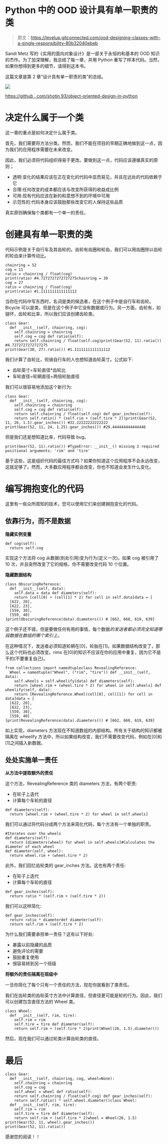 # Python 中的 OOD 设计具有单一职责的类

> 原文：<https://levelup.gitconnected.com/ood-designing-classes-with-a-single-responsibility-80b32040ebeb>

Sandi Metz 写的《实用的面向对象设计》是一部关于永恒的和基本的 OOD 知识的杰作。为了加深理解，我总结了每一章，并用 Python 重写了样本代码。当然，如果你想得到更多的细节，请得到这本书。

这篇文章是第 2 章“设计具有单一职责的类”的总结。

![](img/35f33978b4f3559e44b7db12ccd21fe1.png)

[https://github . com/shotin 93/object-oriented-design-in-python](https://github.com/shotin93/object-oriented-design-in-python)

# 决定什么属于一个类

这一章的重点是如何决定什么属于类。

首先，我们需要将方法分类。然而，我们不能在项目的早期正确地做到这一点，因为我们的应用程序需要在未来改变。

因此，我们必须将代码组织得易于更改。要做到这一点，代码应该遵循真实的原则；

*   透明:变化的结果应该在正在变化的代码中显而易见，并且在远处的代码依赖于它
*   合理:任何改变的成本都应该与改变所获得的收益成比例
*   可用:现有代码应该在新的和意想不到的环境中可用
*   示范性的:代码本身应该鼓励那些改变它的人保持这些品质

真实原则确保每个类都有一个单一的责任。

# 创建具有单一职责的类

代码示例是关于自行车及其齿轮的。齿轮有齿圈和轮齿，我们可以用齿圈除以齿轮的轮齿来计算传动比。

```
chainring = 52
cog = 11
ratio = chainring / float(cog)
print(ratio) #4.7272727272727275chainring = 30
cog = 27
ratio = chainring / float(cog)
print(ratio) #1.1111111111111112
```

当你在代码中写东西时，名词是类的候选者，在这个例子中是自行车和齿轮。Bicycle 可以是类，但是在这个例子中它没有数据或行为。另一方面，齿轮有，如链环，齿轮和比率，所以我们应该创建齿轮类。

```
class Gear:
  def __init__(self, chainring, cog):
    self.chainring = chainring
    self.cog = cog def ratio(self):
    return self.chainring / float(self.cog)print(Gear(52, 11).ratio()) #4.7272727272727275
print(Gear(30, 27).ratio()) #1.1111111111111112
```

我们计算了齿轮比，但骑自行车的人也想知道齿轮英寸。公式如下:

*   齿轮英寸=车轮直径*齿轮比
*   车轮直径=轮辋直径+两倍轮胎直径

我们可以很容易地添加这个新行为:

```
class Gear:
  def __init__(self, chainring, cog):
    self.chainring = chainring
    self.cog = cog def ratio(self):
    return self.chainring / float(self.cog) def gear_inches(self):
    return self.ratio() * (self.rim + (self.tire * 2))print(Gear(52, 11, 26, 1.5).gear_inches()) #32.22222222222222
print(Gear(52, 11, 24, 1.25).gear_inches()) #29.444444444444446
```

但是我们还是想知道比率，代码导致 bug。

```
print(Gear(52, 11).ratio()) #TypeError: __init__() missing 2 required positional arguments: 'rim' and 'tire'
```

基于这些，这是组织代码的最佳方式吗？如果你知道这个应用程序不会永远改变，这就足够了。然而，大多数应用程序都会改变，你也不知道会发生什么变化。

# 编写拥抱变化的代码

这里有一些众所周知的技术，您可以使用它们来创建拥抱变化的代码。

## 依靠行为，而不是数据

**隐藏实例变量**

```
def cog(self):
  return self.cog
```

实现这个方法将 cog 从数据(到处引用)变为行为(定义一次)。如果 cog 被引用了 10 次，并且突然改变了它的规格，你不需要改变代码 10 个位置。

**隐藏数据结构**

```
class ObscuringReference:
  def __init__(self, data):
    self.data = data def diameters(self):
    return [cell[0] + (cell[1] * 2) for cell in self.data]data = [
  [622, 20],
  [622, 23],
  [559, 30],
  [559, 40]
]print(ObscuringReference(data).diameters()) # [662, 668, 619, 639]
```

这个例子还不错，但是要做任何有用的事情，每个数据*的发送者都必须完全知道哪段数据在数组的哪个索引上。*

在这种情况下，发送者必须知道轮辋在[0]，轮胎在[1]。如果数据结构改变了，那么这个代码也必须改变。rims 在[0]的知识不应该在你的应用中重复，因为它不是干的(不要重复自己)。

```
from collections import namedtupleclass RevealingReference:
  Wheel = namedtuple("Wheel", ("rim", "tire")) def __init__(self, data):
    self.wheels = self.wheelify(data) def diameters(self):
    return [wheel.rim + (wheel.tire * 2) for wheel in self.wheels] def wheelify(self, data):
    return [RevealingReference.Wheel(cell[0], cell[1]) for cell in data]data = [
  [622, 20],
  [622, 23],
  [559, 30],
  [559, 40]
]print(RevealingReference(data).diameters()) # [662, 668, 619, 639]
```

如上实现，diameters 方法现在不知道数组的内部结构。所有关于结构的知识都被隔离在 wheelify 方法中，所以如果结构改变，我们不需要改变代码，例如在[0]和[1]之间插入新数据。

## 处处实施单一责任

**从方法中提取额外的责任**

这个方法，RevealingReference 类的 diameters 方法，有两个职责:

*   在轮子上迭代
*   计算每个车轮的直径

```
def diameters(self):
  return [wheel.rim + (wheel.tire * 2) for wheel in self.wheels]
```

我们可以通过将代码分成两个方法来简化代码，每个方法有一个单独的职责。

```
#Iterates over the wheels
def diameters(self):
  return [diameters(wheel) for wheel in self.wheels]#Calculates the diameter of each wheel
def diameter(self, wheel):
  return wheel.rim + (wheel.tire * 2)
```

此外，我们回忆齿轮类的 gear_inches 方法。这也有两个责任:

*   在轮子上迭代
*   计算每个车轮的直径

```
def gear_inches(self):
  return ratio * (self.rim + (self.tire * 2))
```

我们可以这样简化:

```
def gear_inches(self):
  return ratio * diameterdef diameter(self):
  return self.rim + (self.tire * 2)
```

为什么我们需要承担单一责任？这有以下好处:

*   暴露以前隐藏的品质
*   避免评论的需要
*   鼓励重复使用
*   很容易转到另一个班级

**将额外的责任隔离在班级中**

一旦你简化了每个只有一个责任的方法，现在你就看到了类责任。

我们在齿轮类的齿轮英寸方法中计算直径，但直径更可能是轮的行为。因此，我们可以创建包含直径方法的 Wheel 类。

```
class Wheel:
  def __init__(self, rim, tire):
    self.rim = rim
    self.tire = tire def diameter(self):
    return self.rim + (self.tire * 2)print(Wheel(26, 1.5).diameter())
```

然后，现在我们可以通过轮类计算齿轮类的直径。

# **最后**

```
class Gear:
  def __init__(self, chainring, cog, wheel=None):
    self.chainring = chainring
    self.cog = cog
    self.wheel = wheel def ratio(self):
    return self.chainring / float(self.cog) def gear_inches(self):
    return self.ratio() * self.wheel.diameter()class Wheel:
  def __init__(self, rim, tire):
    self.rim = rim
    self.tire = tire def diameter(self):
    return self.rim + (self.tire * 2)wheel = Wheel(26, 1.5)
print(Gear(52, 11, wheel).gear_inches())
print(Gear(52, 11).ratio())
```

感谢您的阅读！！